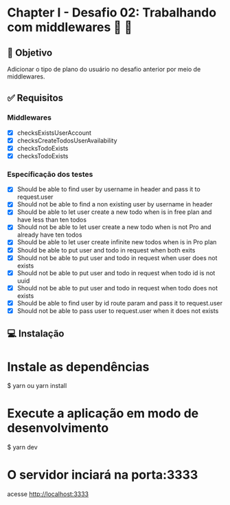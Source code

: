 #  Chapter I - Desafio 02: Trabalhando com middlewares :rocket: :purple_heart:

## :dart: Objetivo

Adicionar o tipo de plano do usuário no desafio anterior por meio de middlewares.

## :white_check_mark: Requisitos

### Middlewares
- [x] checksExistsUserAccount
- [x] checksCreateTodosUserAvailability
- [x] checksTodoExists
- [x] checksTodoExists

### Específicação dos testes
- [x] Should be able to find user by username in header and pass it to request.user
- [x] Should not be able to find a non existing user by username in header
- [x] Should be able to let user create a new todo when is in free plan and have less than ten todos
- [x] Should not be able to let user create a new todo when is not Pro and already have ten todos
- [x] Should be able to let user create infinite new todos when is in Pro plan
- [x] Should be able to put user and todo in request when both exits
- [x] Should not be able to put user and todo in request when user does not exists
- [x] Should not be able to put user and todo in request when todo id is not uuid
- [x] Should not be able to put user and todo in request when todo does not exists
- [x] Should be able to find user by id route param and pass it to request.user
- [x] Should not be able to pass user to request.user when it does not exists

## :computer: Instalação ##

# Instale as dependências
$ yarn ou yarn install

# Execute a aplicação em modo de desenvolvimento
$ yarn dev

# O servidor inciará na porta:3333
acesse <http://localhost:3333>
```